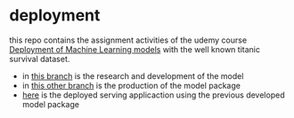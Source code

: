 # deployment

this repo contains the assignment activities of the udemy course 
[Deployment of Machine Learning models](https://www.udemy.com/course/deployment-of-machine-learning-models/)
with the well known titanic survival dataset.

- in [this branch](https://github.com/fernandezfran/deployment/tree/research-and-development)
is the research and development of the model
- in [this other branch](https://github.com/fernandezfran/deployment/tree/production-model-package)
is the production of the model package
- [here](https://github.com/fernandezfran/deployment/tree/model-serving-api) is 
the deployed serving applicaction using the previous developed model package
